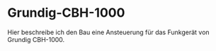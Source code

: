# Grundig-CBH-1000
Hier beschreibe ich den Bau eine Ansteuerung für das Funkgerät von Grundig CBH-1000.